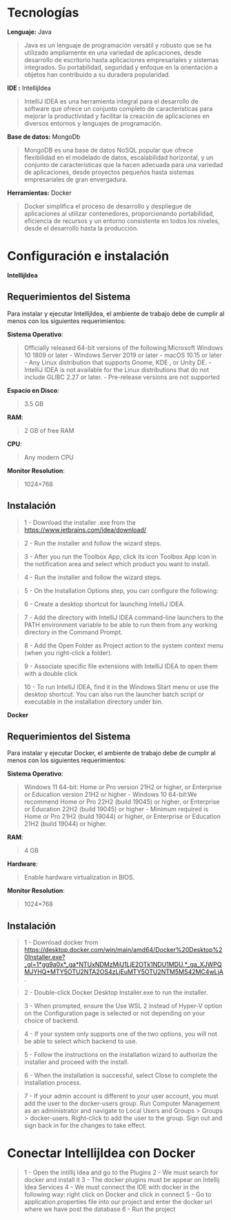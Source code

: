 
# Tecnologías
**Lenguaje:** Java
>Java es un lenguaje de programación versátil y robusto que se ha utilizado ampliamente en una variedad de aplicaciones, desde desarrollo de escritorio hasta aplicaciones empresariales y sistemas integrados. Su portabilidad, seguridad y enfoque en la orientación a objetos han contribuido a su duradera popularidad.

**IDE :** IntellijIdea
> IntelliJ IDEA es una herramienta integral para el desarrollo de software que ofrece un conjunto completo de características para mejorar la productividad y facilitar la creación de aplicaciones en diversos entornos y lenguajes de programación.

**Base de datos:** MongoDb
>MongoDB es una base de datos NoSQL popular que ofrece flexibilidad en el modelado de datos, escalabilidad horizontal, y un conjunto de características que la hacen adecuada para una variedad de aplicaciones, desde proyectos pequeños hasta sistemas empresariales de gran envergadura.

**Herramientas:** Docker
>Docker simplifica el proceso de desarrollo y despliegue de aplicaciones al utilizar contenedores, proporcionando portabilidad, eficiencia de recursos y un entorno consistente en todos los niveles, desde el desarrollo hasta la producción.

# Configuración e instalación
**IntellijIdea**
## Requerimientos del Sistema

Para instalar y ejecutar IntellijIdea, el ambiente de trabajo debe de cumplir al menos con los siguientes requerimientos:

**Sistema Operativo**: 
>Officially released 64-bit versions of the following:Microsoft Windows 10 1809 or later
							- Windows Server 2019 or later
							- macOS 10.15 or later
							- Any Linux distribution that supports Gnome, KDE , or Unity DE.
							- IntelliJ IDEA is not available for the Linux distributions that do not include GLIBC 2.27 or later.
							- Pre-release versions are not supported
							
**Espacio en Disco**: 
>3.5 GB 

**RAM**: 
>2 GB of free RAM

**CPU**: 
>Any modern CPU

**Monitor Resolution**: 
>1024×768

## Instalación

>1 - Download the installer .exe from the https://www.jetbrains.com/idea/download/

>2 - Run the installer and follow the wizard steps.

>3 - After you run the Toolbox App, click its icon Toolbox App icon in the notification area and select which product you want to install.

>4 - Run the installer and follow the wizard steps.

>5 - On the Installation Options step, you can configure the following:

>6 - Create a desktop shortcut for launching IntelliJ IDEA.

>7 - Add the directory with IntelliJ IDEA command-line launchers to the PATH environment variable to be able to run them from any working directory in the Command 
Prompt.

>8 - Add the Open Folder as Project action to the system context menu (when you right-click a folder).

>9 - Associate specific file extensions with IntelliJ IDEA to open them with a double click

>10 - To run IntelliJ IDEA, find it in the Windows Start menu or use the desktop shortcut. You can also run the launcher batch script or executable in the installation directory under bin.


**Docker**
## Requerimientos del Sistema

Para instalar y ejecutar Docker, el ambiente de trabajo debe de cumplir al menos con los siguientes requerimientos:

**Sistema Operativo**: 
>Windows 11 64-bit: Home or Pro version 21H2 or higher, or Enterprise or Education version 21H2 or higher - Windows 10 64-bit:We recommend Home or Pro 22H2 (build 19045) or higher, or Enterprise or Education 22H2 (build 19045) or higher - Minimum required is Home or Pro 21H2 (build 19044) or higher, or Enterprise or Education 21H2 (build 19044) or higher.
							
**RAM**: 
>4 GB 

**Hardware**: 
>Enable hardware virtualization in BIOS.

**Monitor Resolution**:
>1024×768

## Instalación

>1 - Download docker from https://desktop.docker.com/win/main/amd64/Docker%20Desktop%20Installer.exe?_gl=1*gg9a0x*_ga*NTUxNDMzMjU1LjE2OTk1NDU1MDU.*_ga_XJWPQMJYHQ*MTY5OTU2NTA2OS4zLjEuMTY5OTU2NTM5MS42MC4wLjA.

>2 - Double-click Docker Desktop Installer.exe to run the installer.

>3 - When prompted, ensure the Use WSL 2 instead of Hyper-V option on the Configuration page is selected or not depending on your choice of backend.

>4 - If your system only supports one of the two options, you will not be able to select which backend to use.

>5 - Follow the instructions on the installation wizard to authorize the installer and proceed with the install.

>6 - When the installation is successful, select Close to complete the installation process.

>7 - If your admin account is different to your user account, you must add the user to the docker-users group. Run Computer Management as an administrator and navigate to Local Users and Groups > Groups > docker-users. Right-click to add the user to the group. Sign out and sign back in for the changes to take effect.

# Conectar IntellijIdea con Docker

>1 - Open the intillij Idea and go to the Plugins
>2 - We must search for docker and install it
>3 - The docker plugins must be appear on Intellij Idea Services
>4 - We must connect the IDE with docker in the following way: right click on Docker and click in connect
>5 - Go to application.properties file into our project and enter the docker url where we have post the database
>6 - Run the project

